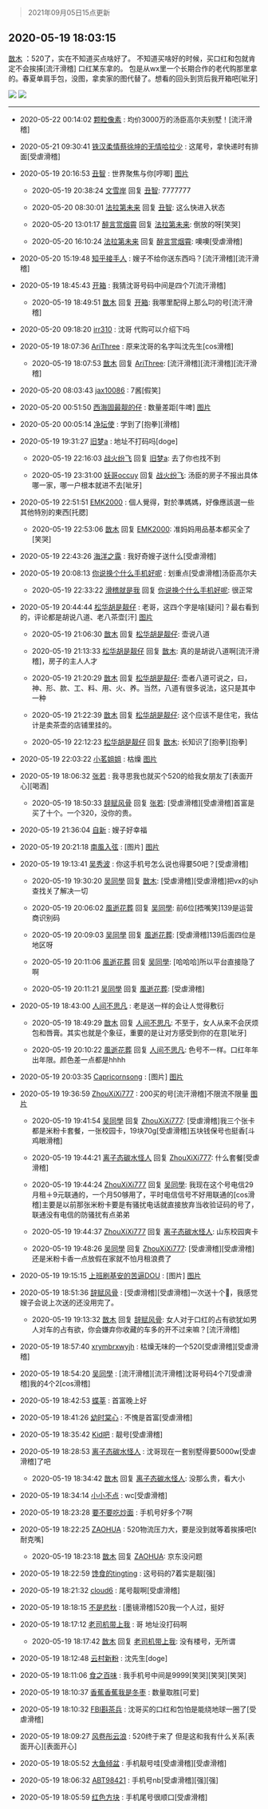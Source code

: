> 2021年09月05日15点更新
<link rel="stylesheet" href="https://cdn.jsdelivr.net/gh/taotie6/sampleJSON@main/css/photo_show.css">


 ## 2020-05-19 18:03:15 

 [㪚木](https://www.coolapk.com/feed/18947117?shareKey=ZGVlNWY2MjEyZmQxNjEzMTc1NWM~) ：520了，实在不知道买点啥好了。
不知道买啥好的时候，买口红和包就肯定不会挨揍[流汗滑稽]
口红某东拿的。
包是从wx里一个长期合作的老代购那里拿的。春夏单肩手包，没图，拿卖家的图代替了。想看的回头到货后我开箱吧[呲牙] 

<div class="album">
<img class="img-item" src="http://image.coolapk.com/feed/2020/0519/18/1081091_48086879_2593_7168@1080x1658.png" />
<img class="img-item" src="http://image.coolapk.com/feed/2020/0519/18/1081091_7ab4c85c_2593_717@1080x493.jpeg" />
</div>

 ------- 

- 2020-05-22 00:14:02 [颗粒像素](uid=1377094) : 均价3000万的汤臣高尔夫别墅！[流汗滑稽] 

- 2020-05-21 09:30:41 [铁汉柔情蔡徐坤的无情哈拉少](uid=1528277) : 这尾号，拿快递时有排面[受虐滑稽] 

- 2020-05-19 20:16:53 [丑智](uid=1648114) : 世界聚焦与你[哼唧] [图片](http://image.coolapk.com/feed/2020/0519/20/1648114_e00d3c0d_0612_7058@240x130.gif)

    - 2020-05-19 20:38:24 [文雪岸](uid=2953094) 回复 [丑智](uid=1648114): 7777777 

    - 2020-05-20 08:30:01 [法拉第未来](uid=1106134) 回复 [丑智](uid=1648114): 这么快进入状态 

    - 2020-05-20 13:01:17 [醉言赏烟霄](uid=1066979) 回复 [法拉第未来](uid=1106134): 倒放的呀[笑哭] 

    - 2020-05-20 16:10:24 [法拉第未来](uid=1106134) 回复 [醉言赏烟霄](uid=1066979): 噢噢[受虐滑稽] 

- 2020-05-20 15:19:48 [知乎接手人](uid=1785267) : 嫂子不给你送东西吗？[流汗滑稽][流汗滑稽] 

- 2020-05-19 18:45:43 [开箱](uid=1593034) : 我猜沈哥号码中间是四个7[流汗滑稽] 

    - 2020-05-19 18:49:51 [㪚木](uid=1081091) 回复 [开箱](uid=1593034): 我哪里配得上那么叼的号[流汗滑稽] 

- 2020-05-20 09:18:20 [irr310](uid=636373) : 沈哥 代购可以介绍下吗 

- 2020-05-19 18:07:36 [AriThree](uid=1560115) : 原来沈哥的名字叫沈先生[cos滑稽] 

    - 2020-05-19 18:07:53 [㪚木](uid=1081091) 回复 [AriThree](uid=1560115): [流汗滑稽][流汗滑稽][流汗滑稽] 

- 2020-05-20 08:03:43 [jax10086](uid=797822) : 7酱[假笑] 

- 2020-05-20 00:51:50 [西海固最靓的仔](uid=586887) : 数量差距[牛啤] [图片](http://image.coolapk.com/feed/2020/0520/00/586887_02a20699_7108_3691@2494x3325.jpeg)

- 2020-05-20 00:05:14 [净坛使](uid=1518317) : 学到了[抱拳][滑稽] 

- 2020-05-19 19:31:27 [旧梦a](uid=1724182) : 地址不打码吗[doge] 

    - 2020-05-19 22:16:03 [战火纷飞](uid=1955059) 回复 [旧梦a](uid=1724182): 去了你也找不到 

    - 2020-05-19 23:31:00 [妖哥occuy](uid=1388591) 回复 [战火纷飞](uid=1955059): 汤臣的房子不报出具体哪一家，哪一户根本就进不去[呲牙] 

- 2020-05-19 22:51:51 [EMK2000](uid=381916) : 個人覺得，對於準媽媽，好像應該選一些其他特別的東西[托腮] 

    - 2020-05-19 22:53:06 [㪚木](uid=1081091) 回复 [EMK2000](uid=381916): 准妈妈用品基本都买全了[笑哭] 

- 2020-05-19 22:43:26 [海洋之露](uid=1111949) : 我好奇嫂子送什么[受虐滑稽] 

- 2020-05-19 20:08:13 [你说换个什么手机好呢](uid=1226511) : 划重点[受虐滑稽]汤臣高尔夫 

    - 2020-05-19 22:33:22 [滑稽就是我](uid=1648504) 回复 [你说换个什么手机好呢](uid=1226511): 很正常 

- 2020-05-19 20:44:44 [松华胡是靓仔](uid=692318) : 老哥，这四个字是啥[疑问]？最右看到的，评论都是胡说八道、老八茶壶[汗] [图片](http://image.coolapk.com/feed/2020/0519/20/692318_2e28e1ca_2283_4669@1080x1028.jpeg)

    - 2020-05-19 21:06:30 [㪚木](uid=1081091) 回复 [松华胡是靓仔](uid=692318): 壶说八道 

    - 2020-05-19 21:13:33 [松华胡是靓仔](uid=692318) 回复 [㪚木](uid=1081091): 真的是胡说八道啊[流汗滑稽]，房子的主人人才 

    - 2020-05-19 21:20:29 [㪚木](uid=1081091) 回复 [松华胡是靓仔](uid=692318): 壶者八道可说之，曰，神、形、款、工、料、用、火、养。当然，八道有很多说法，这只是其中一种 

    - 2020-05-19 21:22:39 [㪚木](uid=1081091) 回复 [松华胡是靓仔](uid=692318): 这个应该不是住宅，我估计是卖茶壶的店铺里挂的。 

    - 2020-05-19 22:12:23 [松华胡是靓仔](uid=692318) 回复 [㪚木](uid=1081091): 长知识了[抱拳][抱拳] 

- 2020-05-19 22:03:22 [小茗姐姐](uid=2225525) : 枯燥 [图片](http://image.coolapk.com/feed/2020/0519/22/2225525_907a8fe9_7001_7557@720x678.jpeg)

- 2020-05-19 18:06:32 [张若](uid=996034) : 我寻思我也就买个520的给我女朋友了[表面开心][喝酒] 

    - 2020-05-19 18:50:33 [辞赋风骨](uid=875865) 回复 [张若](uid=996034): [受虐滑稽][受虐滑稽]首富是买了十个。一个320，没你的贵。 

- 2020-05-19 21:36:04 [自新](uid=2031956) : 嫂子好幸福 

- 2020-05-19 20:21:18 [南風入弦](uid=969633) : [图片] [图片](http://image.coolapk.com/feed/2020/0519/20/969633_8a6ec8ce_0878_024@1080x325.jpeg)

- 2020-05-19 19:13:41 [吴秀波](uid=1158063) : 你这手机号怎么说也得要50吧？[受虐滑稽] 

    - 2020-05-19 19:30:20 [吴同學](uid=1320218) 回复 [㪚木](uid=1081091): [受虐滑稽][受虐滑稽]把vx的sjh查找关了解决一切 

    - 2020-05-19 20:06:02 [風逝花葬](uid=739984) 回复 [吴同學](uid=1320218): 前6位[捂嘴笑]139是运营商识别码 

    - 2020-05-19 20:09:03 [吴同學](uid=1320218) 回复 [風逝花葬](uid=739984): [受虐滑稽]139后面四位是地区呀 

    - 2020-05-19 20:11:06 [風逝花葬](uid=739984) 回复 [吴同學](uid=1320218): [哈哈哈]所以平台直接隐了啊 

    - 2020-05-19 20:11:21 [吴同學](uid=1320218) 回复 [風逝花葬](uid=739984): [受虐滑稽] 

- 2020-05-19 18:43:00 [人间不思凡](uid=2080265) : 老是送一样的会让人觉得敷衍 

    - 2020-05-19 18:49:29 [㪚木](uid=1081091) 回复 [人间不思凡](uid=2080265): 不至于，女人从来不会厌烦包和唇膏。其实也就是个象征，重要的是让对方感受到你的在意[呲牙] 

    - 2020-05-19 20:10:22 [風逝花葬](uid=739984) 回复 [人间不思凡](uid=2080265): 色号不一样。口红年年出年限。颜色差一点都是hhhh 

- 2020-05-19 20:03:35 [Capricornsong](uid=1161772) : [图片] [图片](http://image.coolapk.com/feed/2020/0519/20/1161772_d408302a_9814_7288@934x623.jpeg)

- 2020-05-19 19:36:59 [ZhouXiXi777](uid=999328) : 200买的号[流汗滑稽]不限流不限量 [图片](http://image.coolapk.com/feed/2020/0519/19/999328_bef3a8d9_8219_1209@1440x1212.jpeg)

    - 2020-05-19 19:41:54 [吴同學](uid=1320218) 回复 [ZhouXiXi777](uid=999328): [受虐滑稽]我三个张卡都是米粉卡套餐，一张校园卡，19块70g[受虐滑稽]五块钱保号也挺香[斗鸡眼滑稽] 

    - 2020-05-19 19:44:21 [离子态碳水怪人](uid=1112739) 回复 [ZhouXiXi777](uid=999328): 什么套餐[受虐滑稽] 

    - 2020-05-19 19:44:24 [ZhouXiXi777](uid=999328) 回复 [吴同學](uid=1320218): 我现在这个号电信29月租＋9元联通的，一个月50够用了，平时电信信号不好用联通的[cos滑稽]主要是以前那张米粉卡要是有骚扰电话就直接放弃当收验证码的号了，联通没有电信的防骚扰有点弟弟 

    - 2020-05-19 19:44:37 [ZhouXiXi777](uid=999328) 回复 [离子态碳水怪人](uid=1112739): 山东校园爽卡 

    - 2020-05-19 19:48:26 [吴同學](uid=1320218) 回复 [ZhouXiXi777](uid=999328): [受虐滑稽][受虐滑稽]还是米粉卡香一点放假在家就不怕月租浪费了 

- 2020-05-19 19:15:15 [上班刷基安的苦逼DOU](uid=919898) : [图片] [图片](http://image.coolapk.com/feed/2020/0519/19/919898_920090ed_6914_4579@690x636.jpeg)

- 2020-05-19 18:51:36 [辞赋风骨](uid=875865) : [受虐滑稽][受虐滑稽]一次送十个💄，我感觉嫂子会说上次送的还没用完了。 

    - 2020-05-19 19:13:32 [㪚木](uid=1081091) 回复 [辞赋风骨](uid=875865): 女人对于口红的占有欲犹如男人对车的占有欲，你会嫌弃你收藏的车多的开不过来嘛？[流汗滑稽] 

- 2020-05-19 18:57:40 [xrymbrxwyjh](uid=1710564) : 枯燥无味的一个520[受虐滑稽][受虐滑稽] 

- 2020-05-19 18:54:20 [吴同學](uid=1320218) : [流汗滑稽][流汗滑稽]沈哥号码4个7[受虐滑稽]我的4个2[cos滑稽] 

- 2020-05-19 18:42:53 [蝶莘](uid=1619677) : 首富晚上好 

- 2020-05-19 18:41:26 [幼时棠心](uid=1017379) : 不愧是首富[受虐滑稽] 

- 2020-05-19 18:35:42 [Kid吧](uid=531105) : 靓号[受虐滑稽] 

- 2020-05-19 18:28:53 [离子态碳水怪人](uid=1112739) : 沈哥现在一套别墅得要5000w[受虐滑稽]了吧 

    - 2020-05-19 18:34:42 [㪚木](uid=1081091) 回复 [离子态碳水怪人](uid=1112739): 没那么贵，看大小 

- 2020-05-19 18:34:14 [小小不点](uid=911965) : wc[受虐滑稽] 

- 2020-05-19 18:23:28 [要不要吃炒面](uid=2081413) : 手机号好多个7啊 

- 2020-05-19 18:22:25 [ZAOHUA](uid=1930793) : 520物流压力大，要是没到就等着挨揍吧[t耐克嘴] 

    - 2020-05-19 18:23:18 [㪚木](uid=1081091) 回复 [ZAOHUA](uid=1930793): 京东没问题 

- 2020-05-19 18:22:59 [馋食的tingting](uid=1031786) : 这号码的7着实是靓[强] 

- 2020-05-19 18:21:32 [cloud6](uid=852635) : 尾号靓啊[受虐滑稽] 

- 2020-05-19 18:18:15 [不是悲秋](uid=1503018) : [墨镜滑稽]520我一个人过，挺好 

- 2020-05-19 18:17:12 [老司机带上我](uid=1912353) : 哥 地址没打码啊 

    - 2020-05-19 18:17:42 [㪚木](uid=1081091) 回复 [老司机带上我](uid=1912353): 没有楼号，无所谓 

- 2020-05-19 18:12:48 [云村新粉](uid=809098) : 沈先生[doge] 

- 2020-05-19 18:11:06 [食之百味](uid=1895976) : 我手机号中间是9999[笑哭][笑哭][笑哭] 

- 2020-05-19 18:10:37 [香蕉香蕉我是冬枣](uid=1029218) : 数量取胜[可爱] 

- 2020-05-19 18:10:32 [FBI斟茶兵](uid=2990798) : 沈哥买的口红和包怕是能绕地球一圈了[受虐滑稽] 

- 2020-05-19 18:09:27 [风卷彤云浪](uid=840226) : 520终于来了
但是这和我有什么关系[表面开心][表面开心] 

- 2020-05-19 18:05:52 [大鱼倾盆](uid=3577059) : 手机靓号哇[受虐滑稽][受虐滑稽] 

- 2020-05-19 18:06:32 [ABT98421](uid=1530818) : 手机号nb[受虐滑稽][强][强] 

- 2020-05-19 18:05:59 [红色方块](uid=825268) : 手机尾号很顺口[受虐滑稽] 

